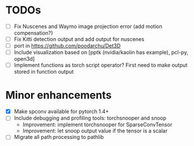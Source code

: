 # TODOs
- [ ] Fix Nuscenes and Waymo image projection error (add motion compensation?)
- [ ] Fix Kitti detection output and add output for nuscenes
- [ ] port in https://github.com/poodarchu/Det3D
- [ ] Include visualization based on [pptk (nvidia/kaolin has example), pcl-py, open3d]
- [ ] Implement functions as torch script operator? First need to make output stored in function output

# Minor enhancements

- [x] Make spconv available for pytorch 1.4+
- [ ] Include debugging and profiling tools: torchsnooper and snoop
  - Improvement: implement torchsnooper for SparseConvTensor
  - Improvement: let snoop output value if the tensor is a scalar
- [ ] Migrate all path processing to pathlib
